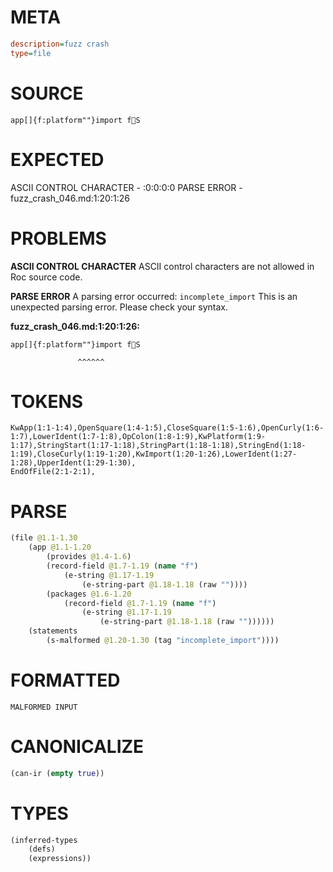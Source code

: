 # META
~~~ini
description=fuzz crash
type=file
~~~
# SOURCE
~~~roc
app[]{f:platform""}import fS
~~~
# EXPECTED
ASCII CONTROL CHARACTER - :0:0:0:0
PARSE ERROR - fuzz_crash_046.md:1:20:1:26
# PROBLEMS
**ASCII CONTROL CHARACTER**
ASCII control characters are not allowed in Roc source code.



**PARSE ERROR**
A parsing error occurred: `incomplete_import`
This is an unexpected parsing error. Please check your syntax.

**fuzz_crash_046.md:1:20:1:26:**
```roc
app[]{f:platform""}import fS
```
                   ^^^^^^


# TOKENS
~~~zig
KwApp(1:1-1:4),OpenSquare(1:4-1:5),CloseSquare(1:5-1:6),OpenCurly(1:6-1:7),LowerIdent(1:7-1:8),OpColon(1:8-1:9),KwPlatform(1:9-1:17),StringStart(1:17-1:18),StringPart(1:18-1:18),StringEnd(1:18-1:19),CloseCurly(1:19-1:20),KwImport(1:20-1:26),LowerIdent(1:27-1:28),UpperIdent(1:29-1:30),
EndOfFile(2:1-2:1),
~~~
# PARSE
~~~clojure
(file @1.1-1.30
	(app @1.1-1.20
		(provides @1.4-1.6)
		(record-field @1.7-1.19 (name "f")
			(e-string @1.17-1.19
				(e-string-part @1.18-1.18 (raw ""))))
		(packages @1.6-1.20
			(record-field @1.7-1.19 (name "f")
				(e-string @1.17-1.19
					(e-string-part @1.18-1.18 (raw ""))))))
	(statements
		(s-malformed @1.20-1.30 (tag "incomplete_import"))))
~~~
# FORMATTED
~~~roc
MALFORMED INPUT
~~~
# CANONICALIZE
~~~clojure
(can-ir (empty true))
~~~
# TYPES
~~~clojure
(inferred-types
	(defs)
	(expressions))
~~~
